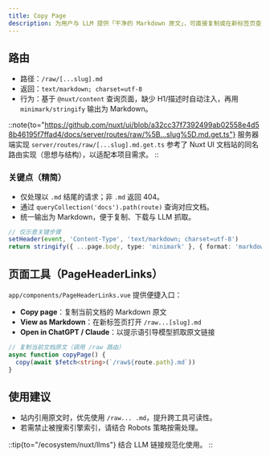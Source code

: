 ```yaml
---
title: Copy Page
description: 为用户与 LLM 提供「干净的 Markdown 原文」，可直接复制或在新标签页查看。
---
```


## 路由

- 路径：`/raw/[...slug].md`
- 返回：`text/markdown; charset=utf-8`
- 行为：基于 `@nuxt/content` 查询页面，缺少 H1/描述时自动注入，再用 `minimark/stringify` 输出为 Markdown。

::note{to="https://github.com/nuxt/ui/blob/a32cc37f7392499ab02558e4d58b46195f7ffad4/docs/server/routes/raw/%5B...slug%5D.md.get.ts"}
服务器端实现 `server/routes/raw/[...slug].md.get.ts` 参考了 Nuxt UI 文档站的同名路由实现（思想与结构），以适配本项目需求。
::

### 关键点（精简）

- 仅处理以 `.md` 结尾的请求；非 `.md` 返回 404。
- 通过 `queryCollection('docs').path(route)` 查询对应文档。
- 统一输出为 Markdown，便于复制、下载与 LLM 抓取。

```ts [server/routes/raw/[...slug].md.get.ts]
// 仅示意关键步骤
setHeader(event, 'Content-Type', 'text/markdown; charset=utf-8')
return stringify({ ...page.body, type: 'minimark' }, { format: 'markdown/html' })
```

## 页面工具（PageHeaderLinks）

`app/components/PageHeaderLinks.vue` 提供便捷入口：

- **Copy page**：复制当前文档的 Markdown 原文
- **View as Markdown**：在新标签页打开 `/raw...[slug].md`
- **Open in ChatGPT / Claude**：以提示语引导模型抓取原文链接

```ts [app/components/PageHeaderLinks.vue]
// 复制当前文档原文（调用 /raw 路由）
async function copyPage() {
  copy(await $fetch<string>(`/raw${route.path}.md`))
}
```

## 使用建议

- 站内引用原文时，优先使用 `/raw... .md`，提升跨工具可读性。
- 若需禁止被搜索引擎索引，请结合 Robots 策略按需处理。

::tip{to="/ecosystem/nuxt/llms"}
结合 LLM 链接规范化使用。
::
